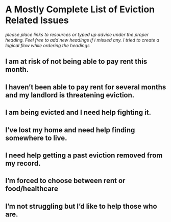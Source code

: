 # A Mostly Complete List of Eviction Related Issues

_please place links to resources or typed up advice under the proper heading. Feel free to add new headings if i missed any. I tried to create a logical flow while ordering the headings_

## I am at risk of not being able to pay rent this month.

## I haven’t been able to pay rent for several months and my landlord is threatening eviction. 

## I am being evicted and I need help fighting it. 

## I’ve lost my home and need help finding somewhere to live. 

## I need help getting a past eviction removed from my record. 

## I’m forced to choose between rent or food/healthcare 

## I’m not struggling but I’d like to help those who are. 
